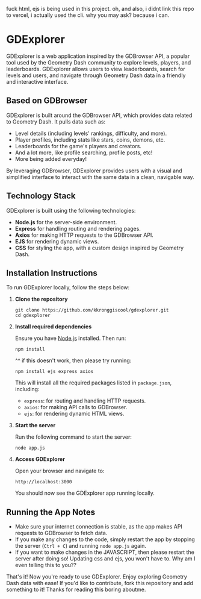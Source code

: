 ﻿fuck html, ejs is being used in this project.
oh, and also, i didnt link this repo to vercel, i actually used the cli. why you may ask? because i can.
# GDExplorer

GDExplorer is a web application inspired by the GDBrowser API, a popular tool used by the Geometry Dash community to explore levels, players, and leaderboards. GDExplorer allows users to view leaderboards, search for levels and users, and navigate through Geometry Dash data in a friendly and interactive interface.

## Based on GDBrowser

GDExplorer is built around the GDBrowser API, which provides data related to Geometry Dash. It pulls data such as:

- Level details (including levels' rankings, difficulty, and more).
- Player profiles, including stats like stars, coins, demons, etc.
- Leaderboards for the game's players and creators.
- And a lot more, like profile searching, profile posts, etc!
- More being added everyday!

By leveraging GDBrowser, GDExplorer provides users with a visual and simplified interface to interact with the same data in a clean, navigable way.

## Technology Stack

GDExplorer is built using the following technologies:

- **Node.js** for the server-side environment.
- **Express** for handling routing and rendering pages.
- **Axios** for making HTTP requests to the GDBrowser API.
- **EJS** for rendering dynamic views.
- **CSS** for styling the app, with a custom design inspired by Geometry Dash.

## Installation Instructions

To run GDExplorer locally, follow the steps below:

1. **Clone the repository**

   ```git clone https://github.com/kkronggiscool/gdexplorer.git```  
   ```cd gdexplorer```

2. **Install required dependencies**

   Ensure you have [Node.js](https://nodejs.org/) installed. Then run:

   ```npm install```

   ^^ if this doesn't work, then please try running:
   
   ```npm install ejs express axios```

   This will install all the required packages listed in ```package.json```, including:

   - ```express```: for routing and handling HTTP requests.
   - ```axios```: for making API calls to GDBrowser.
   - ```ejs```: for rendering dynamic HTML views.

3. **Start the server**

   Run the following command to start the server:

   ```node app.js```

4. **Access GDExplorer**

   Open your browser and navigate to:

   ```http://localhost:3000```

   You should now see the GDExplorer app running locally.


## Running the App Notes
- Make sure your internet connection is stable, as the app makes API requests to GDBrowser to fetch data.
- If you make any changes to the code, simply restart the app by stopping the server (```Ctrl + C```) and running ```node app.js``` again.
- If you want to make changes in the JAVASCRIPT, then please restart the server after doing so! Updating css and ejs, you won't have to. Why am I even telling this to you??

That's it! Now you're ready to use GDExplorer. Enjoy exploring Geometry Dash data with ease!
If you'd like to contribute, fork this repository and add something to it! Thanks for reading this boring aboutme.
